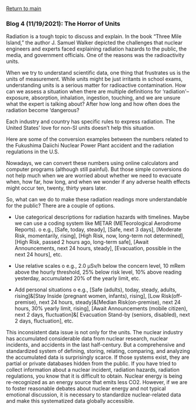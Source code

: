 <a href="https://misayasu.github.io/">Return to main</a><br/>

### Blog 4 (11/19/2021): The Horror of Units

Radiation is a tough topic to discuss and explain. In the book “Three Mile Island,” the author J. Samuel Walker depicted the challenges that nuclear engineers and experts faced explaining radiation hazards to the public, the media, and government officials. One of the reasons was the radioactivity units.

When we try to understand scientific data, one thing that frustrates us is the units of measurement. While units might be just irritants in school exams, understanding units is a serious matter for radioactive contamination. How can we assess a situation when there are multiple definitions for ‘radiation'–exposure, absorption, inhalation, ingestion, touching, and we are unsure what the expert is talking about?  After how long and how often does the radiation become ‘dangerous? 

Each industry and country has specific rules to express radiation. The United States’ love for non-SI units doesn’t help this situation.

Here are some of the conversion examples between the numbers related to the Fukushima Daiichi Nuclear Power Plant accident and the radiation regulations in the U.S.

Nowadays, we can convert these numbers using online calculators and computer programs (although still painful). But those simple conversions do not help much when we are worried about whether we need to evacuate when, how far, how long, and when we wonder if any adverse health effects might occur ten, twenty, thirty years later.

So, what can we do to make these radiation readings more understandable for the public? There are a couple of options.

- Use categorical descriptions for radiation hazards with timelines. Maybe we can use a coding system like METAR (METeorological Aerodrome Reports).
o	e.g., [Safe, today, steady], [Safe, next 3 days], [Moderate Risk, momentarily, rising], [High Risk, now, long-term not determined], [High Risk, passed 2 hours ago, long-term safe], [Await Announcements, next 24 hours, steady], [Evacuation, possible in the next 24 hours], etc. 

- Use relative scales
o	e.g., 2.0 µSv/h below the concern level, 10 mRem above the hourly threshold, 25% below risk level, 10% above reading yesterday, accumulated 20% of the yearly limit, etc.

- Add personal situations
o	e.g., [Safe (adults), today, steady, adults, rising]&[Stay Inside (pregnant women, infants), rising], [Low Risk(off-premise), next 24 hours, steady]&[Median Risk(on-premise), next 24 hours, 30% yearly limit, rising], [Await Announcements (mobile citizen), next 2 days, fluctuation]&[ Evacuation Stand-by (seniors, disabled), next 2  days, fluctuation], etc.

This inconsistent data issue is not only for the units. The nuclear industry has accumulated considerable data from nuclear research, nuclear incidents, and accidents in the last half-century. But a comprehensive and standardized system of defining, storing, relating, comparing, and analyzing the accumulated data is surprisingly scarce. If those systems exist, they are partial or private databases hidden from the public. If you have tried to collect information about a nuclear incident, radiation hazards, radiation regulations, you know that it is difficult to obtain.
Nuclear energy is being re-recognized as an energy source that emits less CO2. However, if we are to foster reasonable debates about nuclear energy and not typical emotional discussion, it is necessary to standardize nuclear-related data and make this systematized data globally accessible. 
